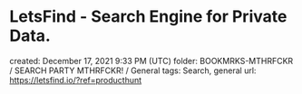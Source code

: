 # LetsFind - Search Engine for Private Data.

created: December 17, 2021 9:33 PM (UTC)
folder: BOOKMRKS-MTHRFCKR / SEARCH PARTY MTHRFCKR! / General
tags: Search, general
url: https://letsfind.io/?ref=producthunt